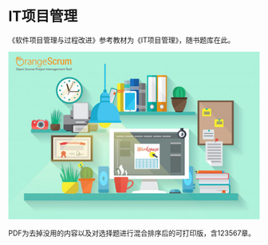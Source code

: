 # IT项目管理

《软件项目管理与过程改进》参考教材为《IT项目管理》，随书题库在此。

![](Key-Elements-of-IT-Project-Management.jpg)

PDF为去掉没用的内容以及对选择题进行混合排序后的可打印版，含123567章。
